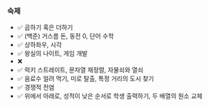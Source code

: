 ### 숙제  
- ✅ 곱하기 혹은 더하기  
- ✅ (백준) 거스름 돈, 동전 0, 단어 수학  
- ✅ 상하좌우, 시각
- ✅ 왕실의 나이트, 게임 개발  
- ❌
- ✅ 럭키 스트레이트, 문자열 재정렬, 자물쇠와 열쇠
- ✅ 음료수 얼려 먹기, 미로 탈출, 특정 거리의 도시 찾기
- ✅ 경쟁적 전염
- ✅ 위에서 아래로, 성적이 낮은 순서로 학생 출력하기, 두 배열의 원소 교체
